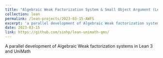 ```yaml
---
title: "Algebraic Weak Factorization System & Small Object Argument (Lean 4 and UniMath-Coq)"
collection: lean
permalink: /lean-projects/2023-03-15-AWFS
excerpt: 'a parallel development of Algebraic Weak factorization systems in Lean 3 and UniMath'
date: 2023-03-15
link: https://github.com/sinhp/lean-unimath-qms/
---
```


A parallel development of Algebraic Weak factorization systems in Lean 3 and UniMath
